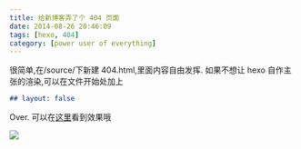 ```yaml
---
title: 给新博客弄了个 404 页面
date: 2014-08-26 20:46:09
tags: [hexo, 404]
category: [power user of everything]
---
```


很简单,在/source/下新建 404.html,里面内容自由发挥.
如果不想让 hexo 自作主张的渲染,可以在文件开始处加上

```markdown
## layout: false
```

Over.
可以在[这里](http://trainspott.in/404)看到效果哦

![](http://stariveer.qiniudn.com/index/404.jpg)
